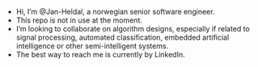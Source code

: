 - Hi, I’m @Jan-Heldal, a norwegian senior software engineer.
- This repo is not in use at the moment.
- I’m looking to collaborate on algorithm designs, especially if related to signal processing, automated classification, embedded  artificial intelligence or other semi-intelligent systems.
- The best way to reach me is currently by LinkedIn.


<!---
Jan-Heldal/Jan-Heldal is a ✨ special ✨ repository because its `README.md` (this file) appears on your GitHub profile.
You can click the Preview link to take a look at your changes.
--->
